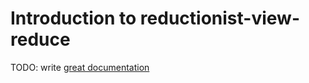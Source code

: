 # Introduction to reductionist-view-reduce

TODO: write [great documentation](http://jacobian.org/writing/what-to-write/)
